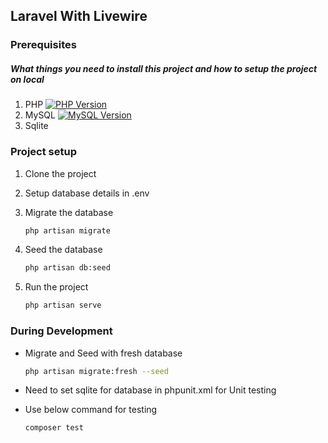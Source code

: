 ## Laravel With Livewire

### Prerequisites
##### What things you need to install this project and how to setup the project on local
1. PHP [![PHP Version](https://img.shields.io/badge/Version-8.1.*-green)](https://www.php.net/releases/8.1_0.php)
2. MySQL [![MySQL Version](https://img.shields.io/badge/Version-5.6.*-green)](https://downloads.mysql.com/archives/community/?version=5.6.23)
3. Sqlite 

### Project setup
1. Clone the project

2. Setup database details in .env

3. Migrate the database 
     ```sh  
     php artisan migrate
     ```

5. Seed the database
     ```sh
     php artisan db:seed
     ```
6. Run the project
     ```sh
     php artisan serve
     ```

### During Development
  * Migrate and Seed with fresh database
     ```sh
     php artisan migrate:fresh --seed
     ```
  * Need to set sqlite for database in phpunit.xml for Unit testing
 
  * Use below command for testing
    ```sh
    composer test
    ```
